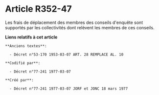 # Article R352-47

Les frais de déplacement des membres des conseils d'enquête sont supportés par les collectivités dont relèvent les membres de
ces conseils.

**Liens relatifs à cet article**

	**Anciens textes**:

	  - Décret n°53-170 1953-03-07 ART. 28 REMPLACE AL. 10

	**Codifié par**:

	  - Décret n°77-241 1977-03-07

	**Créé par**:

	  - Décret n°77-241 1977-03-07 JORF et JONC 18 mars 1977
